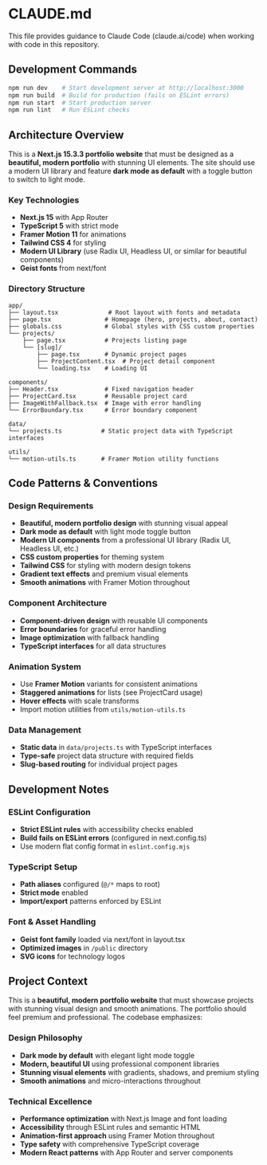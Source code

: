 # CLAUDE.md

This file provides guidance to Claude Code (claude.ai/code) when working with code in this repository.

## Development Commands

```bash
npm run dev    # Start development server at http://localhost:3000
npm run build  # Build for production (fails on ESLint errors)
npm run start  # Start production server
npm run lint   # Run ESLint checks
```

## Architecture Overview

This is a **Next.js 15.3.3 portfolio website** that must be designed as a **beautiful, modern portfolio** with stunning UI elements. The site should use a modern UI library and feature **dark mode as default** with a toggle button to switch to light mode.

### Key Technologies
- **Next.js 15** with App Router
- **TypeScript 5** with strict mode
- **Framer Motion 11** for animations
- **Tailwind CSS 4** for styling
- **Modern UI Library** (use Radix UI, Headless UI, or similar for beautiful components)
- **Geist fonts** from next/font

### Directory Structure
```
app/
├── layout.tsx              # Root layout with fonts and metadata
├── page.tsx               # Homepage (hero, projects, about, contact)
├── globals.css            # Global styles with CSS custom properties
└── projects/
    ├── page.tsx           # Projects listing page
    └── [slug]/
        ├── page.tsx       # Dynamic project pages
        ├── ProjectContent.tsx  # Project detail component
        └── loading.tsx    # Loading UI

components/
├── Header.tsx             # Fixed navigation header
├── ProjectCard.tsx        # Reusable project card
├── ImageWithFallback.tsx  # Image with error handling
└── ErrorBoundary.tsx      # Error boundary component

data/
└── projects.ts           # Static project data with TypeScript interfaces

utils/
└── motion-utils.ts       # Framer Motion utility functions
```

## Code Patterns & Conventions

### Design Requirements
- **Beautiful, modern portfolio design** with stunning visual appeal
- **Dark mode as default** with light mode toggle button
- **Modern UI components** from a professional UI library (Radix UI, Headless UI, etc.)
- **CSS custom properties** for theming system
- **Tailwind CSS** for styling with modern design tokens
- **Gradient text effects** and premium visual elements
- **Smooth animations** with Framer Motion throughout

### Component Architecture
- **Component-driven design** with reusable UI components
- **Error boundaries** for graceful error handling
- **Image optimization** with fallback handling
- **TypeScript interfaces** for all data structures

### Animation System
- Use **Framer Motion** variants for consistent animations
- **Staggered animations** for lists (see ProjectCard usage)
- **Hover effects** with scale transforms
- Import motion utilities from `utils/motion-utils.ts`

### Data Management
- **Static data** in `data/projects.ts` with TypeScript interfaces
- **Type-safe** project data structure with required fields
- **Slug-based routing** for individual project pages

## Development Notes

### ESLint Configuration
- **Strict ESLint rules** with accessibility checks enabled
- **Build fails on ESLint errors** (configured in next.config.ts)
- Use modern flat config format in `eslint.config.mjs`

### TypeScript Setup
- **Path aliases** configured (`@/*` maps to root)
- **Strict mode** enabled
- **Import/export** patterns enforced by ESLint

### Font & Asset Handling
- **Geist font family** loaded via next/font in layout.tsx
- **Optimized images** in `/public` directory
- **SVG icons** for technology logos

## Project Context

This is a **beautiful, modern portfolio website** that must showcase projects with stunning visual design and smooth animations. The portfolio should feel premium and professional. The codebase emphasizes:

### Design Philosophy
- **Dark mode by default** with elegant light mode toggle
- **Modern, beautiful UI** using professional component libraries
- **Stunning visual elements** with gradients, shadows, and premium styling
- **Smooth animations** and micro-interactions throughout

### Technical Excellence
- **Performance optimization** with Next.js Image and font loading
- **Accessibility** through ESLint rules and semantic HTML
- **Animation-first approach** using Framer Motion throughout
- **Type safety** with comprehensive TypeScript coverage
- **Modern React patterns** with App Router and server components